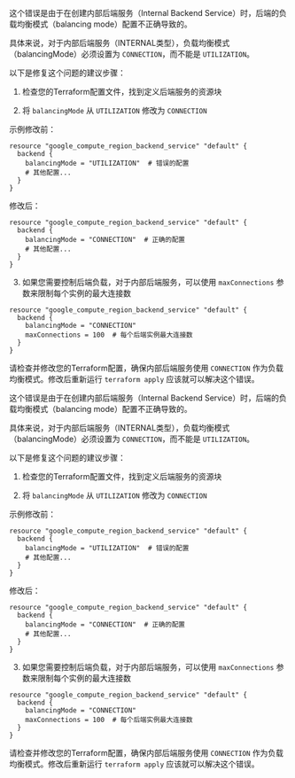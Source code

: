 这个错误是由于在创建内部后端服务（Internal Backend Service）时，后端的负载均衡模式（balancing mode）配置不正确导致的。

具体来说，对于内部后端服务（INTERNAL类型），负载均衡模式（balancingMode）必须设置为 `CONNECTION`，而不能是 `UTILIZATION`。

以下是修复这个问题的建议步骤：

1. 检查您的Terraform配置文件，找到定义后端服务的资源块

2. 将 `balancingMode` 从 `UTILIZATION` 修改为 `CONNECTION`

示例修改前：

```hcl
resource "google_compute_region_backend_service" "default" {
  backend {
    balancingMode = "UTILIZATION"  # 错误的配置
    # 其他配置...
  }
}
```

修改后：

```hcl
resource "google_compute_region_backend_service" "default" {
  backend {
    balancingMode = "CONNECTION"  # 正确的配置
    # 其他配置...
  }
}
```

3. 如果您需要控制后端负载，对于内部后端服务，可以使用 `maxConnections` 参数来限制每个实例的最大连接数

```hcl
resource "google_compute_region_backend_service" "default" {
  backend {
    balancingMode = "CONNECTION"
    maxConnections = 100  # 每个后端实例最大连接数
  }
}
```

请检查并修改您的Terraform配置，确保内部后端服务使用 `CONNECTION` 作为负载均衡模式。修改后重新运行 `terraform apply` 应该就可以解决这个错误。

这个错误是由于在创建内部后端服务（Internal Backend Service）时，后端的负载均衡模式（balancing mode）配置不正确导致的。

具体来说，对于内部后端服务（INTERNAL类型），负载均衡模式（balancingMode）必须设置为 `CONNECTION`，而不能是 `UTILIZATION`。

以下是修复这个问题的建议步骤：

1. 检查您的Terraform配置文件，找到定义后端服务的资源块

2. 将 `balancingMode` 从 `UTILIZATION` 修改为 `CONNECTION`

示例修改前：

```hcl
resource "google_compute_region_backend_service" "default" {
  backend {
    balancingMode = "UTILIZATION"  # 错误的配置
    # 其他配置...
  }
}
```

修改后：

```hcl
resource "google_compute_region_backend_service" "default" {
  backend {
    balancingMode = "CONNECTION"  # 正确的配置
    # 其他配置...
  }
}
```

3. 如果您需要控制后端负载，对于内部后端服务，可以使用 `maxConnections` 参数来限制每个实例的最大连接数

```hcl
resource "google_compute_region_backend_service" "default" {
  backend {
    balancingMode = "CONNECTION"
    maxConnections = 100  # 每个后端实例最大连接数
  }
}
```

请检查并修改您的Terraform配置，确保内部后端服务使用 `CONNECTION` 作为负载均衡模式。修改后重新运行 `terraform apply` 应该就可以解决这个错误。
